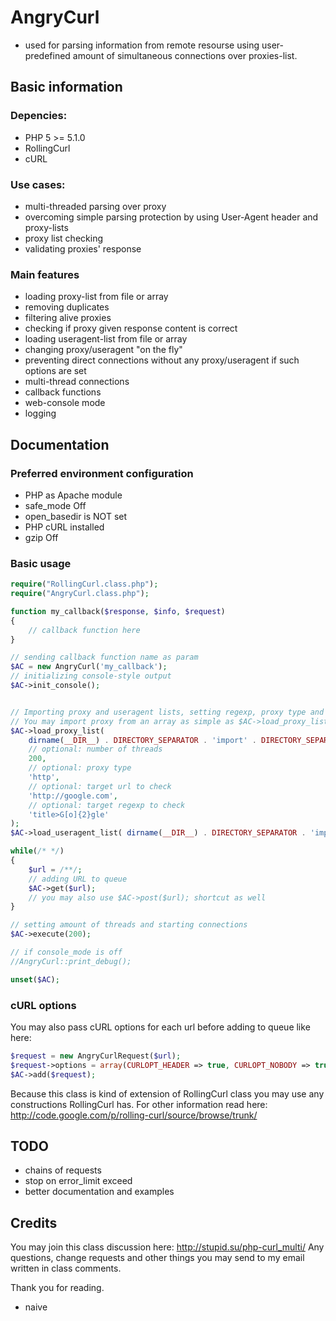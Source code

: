 # AngryCurl
- used for parsing information from remote resourse using user-predefined amount of simultaneous connections over proxies-list.

## Basic information

### Depencies:

* PHP 5 >= 5.1.0
* RollingCurl
* cURL
 
### Use cases:

* multi-threaded parsing over proxy
* overcoming simple parsing protection by using User-Agent header and proxy-lists
* proxy list checking
* validating proxies' response
 
### Main features

* loading proxy-list from file or array
* removing duplicates
* filtering alive proxies
* checking if proxy given response content is correct
* loading useragent-list from file or array
* changing proxy/useragent "on the fly"
* preventing direct connections without any proxy/useragent if such options are set
* multi-thread connections
* callback functions
* web-console mode
* logging

## Documentation

### Preferred environment configuration

* PHP as Apache module
* safe_mode Off
* open_basedir is NOT set
* PHP cURL installed
* gzip Off

### Basic usage

```php
require("RollingCurl.class.php");
require("AngryCurl.class.php");

function my_callback($response, $info, $request)
{
    // callback function here
}

// sending callback function name as param
$AC = new AngryCurl('my_callback');
// initializing console-style output
$AC->init_console();


// Importing proxy and useragent lists, setting regexp, proxy type and target url for proxy check
// You may import proxy from an array as simple as $AC->load_proxy_list($proxy array);
$AC->load_proxy_list(
    dirname(__DIR__) . DIRECTORY_SEPARATOR . 'import' . DIRECTORY_SEPARATOR . 'proxy_list.txt',
    // optional: number of threads
    200,
    // optional: proxy type
    'http',
    // optional: target url to check
    'http://google.com',
    // optional: target regexp to check
    'title>G[o]{2}gle'
);
$AC->load_useragent_list( dirname(__DIR__) . DIRECTORY_SEPARATOR . 'import' . DIRECTORY_SEPARATOR . 'useragent_list.txt');

while(/* */)
{
    $url = /**/;
    // adding URL to queue
    $AC->get($url);
    // you may also use $AC->post($url); shortcut as well
}

// setting amount of threads and starting connections
$AC->execute(200);

// if console_mode is off
//AngryCurl::print_debug(); 

unset($AC);
```

### cURL options

You may also pass cURL options for each url before adding to queue like here:
```php
$request = new AngryCurlRequest($url);
$request->options = array(CURLOPT_HEADER => true, CURLOPT_NOBODY => true);
$AC->add($request);
```

Because this class is kind of extension of RollingCurl class you may use any constructions RollingCurl has.
For other information read here:
http://code.google.com/p/rolling-curl/source/browse/trunk/

## TODO
* chains of requests
* stop on error_limit exceed
* better documentation and examples

## Credits
You may join this class discussion here:
http://stupid.su/php-curl_multi/
Any questions, change requests and other things you may send to my email written in class comments.

Thank you for reading.
- naive